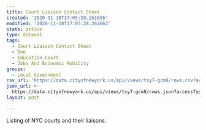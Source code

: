 ```yaml
---
title: Court Liaison Contact Sheet
created: '2020-11-10T17:05:28.261656'
modified: '2020-11-10T17:05:28.261663'
state: active
type: dataset
tags:
  - Court Liaison Contact Sheet
  - Doe
  - Education Court
  - Jobs And Economic Mobility
groups:
  - Local Government
csv_url: 'https://data.cityofnewyork.us/api/views/tsy7-gcm8/rows.csv?accessType=DOWNLOAD'
json_url: >-
  https://data.cityofnewyork.us/api/views/tsy7-gcm8/rows.json?accessType=DOWNLOAD
layout: post

---
```

Listing of NYC courts and their liaisons.
